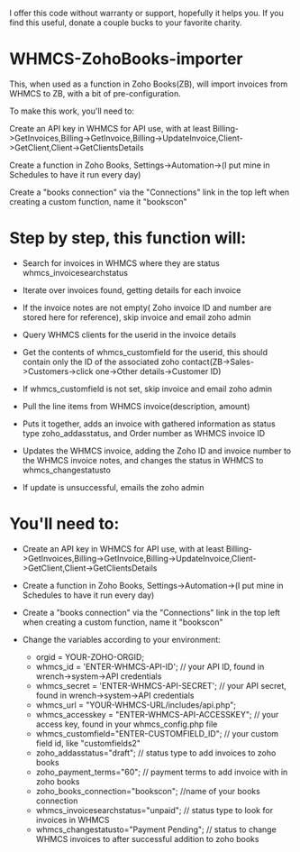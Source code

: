 I offer this code without warranty or support, hopefully it helps you. If you find this useful, donate a couple bucks to your favorite charity.
# WHMCS-ZohoBooks-importer
This, when used as a function in Zoho Books(ZB), will import invoices from WHMCS to ZB, with a bit of pre-configuration.

To make this work, you'll need to:

Create an API key in WHMCS for API use, with at least Billing->GetInvoices,Billing->GetInvoice,Billing->UpdateInvoice,Client->GetClient,Client->GetClientsDetails

Create a function in Zoho Books, Settings->Automation->(I put mine in Schedules to have it run every day)

Create a "books connection" via the "Connections" link in the top left when creating a custom function, name it "bookscon"

# Step by step, this function will:
  * Search for invoices in WHMCS where they are status whmcs_invoicesearchstatus
  
  * Iterate over invoices found, getting details for each invoice
  
  * If the invoice notes are not empty( Zoho invoice ID and number are stored here for reference), skip invoice and email zoho admin
  
  * Query WHMCS clients for the userid in the invoice details
  
 *  Get the contents of whmcs_customfield for the userid, this should contain only the ID of the associated zoho contact(ZB->Sales->Customers->click one->Other details->Customer ID)
  
  * If whmcs_customfield is not set, skip invoice and email zoho admin
  
  * Pull the line items from WHMCS invoice(description, amount)
  
  * Puts it together, adds an invoice with gathered information as status type zoho_addasstatus, and Order number as WHMCS invoice ID
  
  * Updates the WHMCS invoice, adding the Zoho ID and invoice number to the WHMCS invoice notes, and changes the status in WHMCS to whmcs_changestatusto
  
  * If update is unsuccessful, emails the zoho admin
  
# You'll need to:
* Create an API key in WHMCS for API use, with at least Billing->GetInvoices,Billing->GetInvoice,Billing->UpdateInvoice,Client->GetClient,Client->GetClientsDetails

* Create a function in Zoho Books, Settings->Automation->(I put mine in Schedules to have it run every day)

* Create a "books connection" via the "Connections" link in the top left when creating a custom function, name it "bookscon"

* Change the variables according to your environment:
  * orgid = YOUR-ZOHO-ORGID;
  * whmcs_id = 'ENTER-WHMCS-API-ID'; // your API ID, found in wrench->system->API credentials
  * whmcs_secret = 'ENTER-WHMCS-API-SECRET'; // your API secret, found in wrench->system->API credentials
  * whmcs_url = "YOUR-WHMCS-URL/includes/api.php";
  * whmcs_accesskey = "ENTER-WHMCS-API-ACCESSKEY"; // your access key, found in your whmcs_config.php file
  * whmcs_customfield="ENTER-CUSTOMFIELD_ID"; // your custom field id, like "customfields2"
  * zoho_addasstatus="draft"; // status type to add invoices to zoho books
  * zoho_payment_terms="60"; // payment terms to add invoice with in zoho books
  * zoho_books_connection="bookscon"; //name of your books connection
  * whmcs_invoicesearchstatus="unpaid"; // status type to look for invoices in WHMCS
  * whmcs_changestatusto="Payment Pending"; // status to change WHMCS invoices to after successful addition to zoho books
